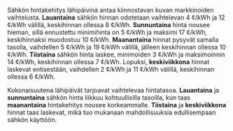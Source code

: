 Sähkön hintakehitys lähipäivinä antaa kiinnostavan kuvan markkinoiden vaihtelusta. **Lauantaina** sähkön hinnan odotetaan vaihtelevan 4 ¢/kWh ja 12 ¢/kWh välillä, keskihinnan ollessa 8 ¢/kWh. **Sunnuntaina** hinta nousee hieman, sillä ennustettu minimihinta on 5 ¢/kWh ja maksimi 17 ¢/kWh, keskihinnaksi muodostuu 10 ¢/kWh. **Maanantaina** hinnat pysyvät samalla tasolla, vaihdellen 5 ¢/kWh ja 19 ¢/kWh välillä, jälleen keskihinnan ollessa 10 ¢/kWh. **Tiistaina** sähkön hinta laskee, minimoiden 3 ¢/kWh ja maksimoinnin 14 ¢/kWh, keskihinnan ollessa 7 ¢/kWh. Lopuksi, **keskiviikkona** hinnat laskevat entisestään, vaihdellen 2 ¢/kWh ja 11 ¢/kWh välillä, keskihinnan ollessa 6 ¢/kWh.

Kokonaisuutena lähipäivät tarjoavat vaihtelevaa hintatasoa. **Lauantaina** ja **sunnuntaina** sähkön hinta liikkuu kohtuullisilla tasoilla, kun taas **maanantaina** hintakehitys nousee korkeammalle. **Tiistaina** ja **keskiviikkona** hinnat taas laskevat, mikä tuo mukanaan mahdollisuuksia edullisempaan sähkön käyttöön.
